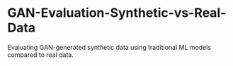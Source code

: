 # GAN-Evaluation-Synthetic-vs-Real-Data
Evaluating GAN-generated synthetic data using traditional ML models compared to real data.
